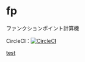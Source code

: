 # fp
ファンクションポイント計算機

CircleCI：[![CircleCI](https://circleci.com/gh/louvre2489/fp/tree/master.svg?style=svg)](https://circleci.com/gh/louvre2489/fp/tree/master)

[test](./test.txt)